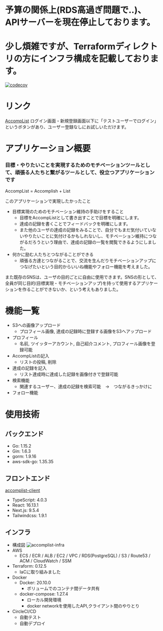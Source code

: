 # 予算の関係上(RDS高過ぎ問題で..)、APIサーバーを現在停止しております。
# 少し煩雑ですが、Terraformディレクトリの方にインフラ構成を記載しております。

[![codecov](https://codecov.io/gh/rai-wtnb/accomplist-api/branch/main/graph/badge.svg?token=I3MLDYFD21)](https://codecov.io/gh/rai-wtnb/accomplist-api)
# リンク
[AccompList](https://accomplist.work/)
ログイン画面・新規登録画面以下に「テストユーザーでログイン」というボタンがあり、ユーザー登録なしにお試しいただけます。
# アプリケーション概要
### 目標・やりたいことを実現するためのモチベーションツールとして、頑張る人たちと繋がるツールとして、役立つアプリケーションです
AccompList = Accomplish + List

このアプリケーションで実現したかったこと
- 目標実現のためのモチベーション維持の手助けをすること
  - 目標をAccompListとして書き出すことで目標を明確にします。
  - 達成の記録を書くことでフィードバックを明確にします。
  - また他のユーザの達成の記録をみることで、自分でもまだ気付いていないやりたいことに気付けるかもしれないし、モチベーション維持につながるだろうという理由で、達成の記録の一覧を閲覧できるようにしました。
- 何かに励む人たちとつながることができる
  - 頑張る方達とつながることで、交流を生んだりモチベーションアップにつなげたいという目的からいいね機能やフォロー機能を考えました。

また既存のSNSは、ユーザの目的ごとに自由に使用できます。SNSの形として、全員が同じ目的(目標実現・モチベーションアップ)を持って使用するアプリケーションを作ることができないか、という考えもありました。
# 機能一覧
- S3への画像アップロード
  - プロフィール画像, 達成の記録時に登録する画像をS3へアップロード
- プロフィール
  - 名前, ツイッターアカウント, 自己紹介コメント, プロフィール画像を登録可能
- AccompListの記入
  - リストの投稿, 削除
- 達成の記録を記入
  - リスト達成時に達成した記録を画像付きで登録可能
- 検索機能
  - 関連するユーザー、達成の記録を検索可能　→　つながるきっかけに
- フォロー機能

# 使用技術
## バックエンド
- Go: 1.15.2
- Gin: 1.6.3
- gorm: 1.9.16
- aws-sdk-go: 1.35.35
## フロントエンド
[accomplist-client](https://github.com/rai-wtnb/accomplist-client)
- TypeScript: 4.0.3
- React: 16.13.1
- Next.js: 9.5.4
- Tailwindcss: 1.9.1
## インフラ
- 構成図
![accomplist-infra](https://user-images.githubusercontent.com/55418247/102662879-1021a280-41c3-11eb-8d1c-5071b954c4a8.png)
- AWS
  - ECS / ECR / ALB / EC2 / VPC / RDS(PostgreSQL) / S3 / Route53 / ACM / CloudWatch / SSM
- Terraform: 0.12.5
  - IaCに取り組みました
- Docker
  - Docker: 20.10.0
    - ボリュームでのコンテナ間データ共有
  - docker-compose: 1.27.4
    - ローカル開発環境
    - docker networkを使用したAPI,クライアント間のやりとり
- CircleCI/CD
    - 自動テスト
    - 自動デプロイ
